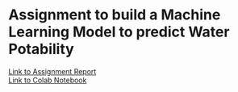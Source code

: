# Assignment to build a Machine Learning Model to predict Water Potability

[Link to Assignment Report](https://docs.google.com/document/d/1o9sadvyu-EmX0_dQUNdw-nzbrcEUcyRdzoCWmE5rmtY/edit?usp=sharing)  
[Link to Colab Notebook](https://colab.research.google.com/drive/1qrg2o-UnD7Q6CKtZuZsnIZmKP-CxEfyp?usp=sharing)
